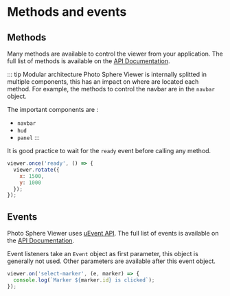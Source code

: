 # Methods and events

## Methods

Many methods are available to control the viewer from your application. The full list of methods is available on the [API Documentation](/api/PSV.Viewer.html).

::: tip Modular architecture
Photo Sphere Viewer is internally splitted in multiple components, this has an impact on where are located each method. For example, the methods to control the navbar are in the `navbar` object. 

The important components are :
  - `navbar`
  - `hud`
  - `panel`
:::

It is good practice to wait for the `ready` event before calling any method.

```js
viewer.once('ready', () => {
  viewer.rotate({
    x: 1500,
    y: 1000
  });
});
```

## Events

Photo Sphere Viewer uses [uEvent API](https://github.com/mistic100/uEvent#uevent). The full list of events is available on the [API Documentation](/api/PSV.html#.event:autorotate).

Event listeners take an `Event` object as first parameter, this object is generally not used. Other parameters are available after this event object.

```js
viewer.on('select-marker', (e, marker) => {
  console.log(`Marker ${marker.id} is clicked`);
});
```
